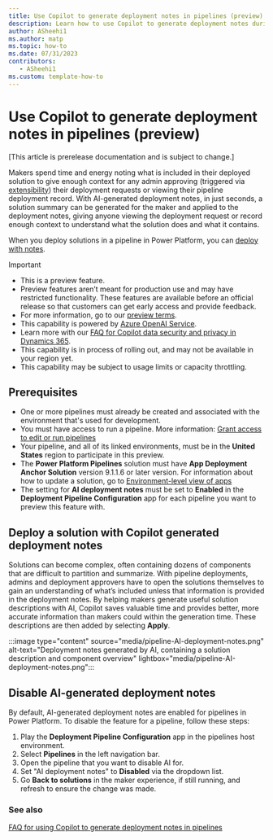 ```yaml
---
title: Use Copilot to generate deployment notes in pipelines (preview)
description: Learn how to use Copilot to generate deployment notes during pipeline deployments.
author: ASheehi1
ms.author: matp
ms.topic: how-to
ms.date: 07/31/2023
contributors:
   - ASheehi1
ms.custom: template-how-to
---
```

# Use Copilot to generate deployment notes in pipelines (preview)

[This article is prerelease documentation and is subject to change.]

Makers spend time and energy noting what is included in their deployed solution to give enough context for any admin approving (triggered via [extensibility](extend-pipelines.md)) their deployment requests or viewing their pipeline deployment record. With AI-generated deployment notes, in just seconds, a solution summary can be generated for the maker and applied to the deployment notes, giving anyone viewing the deployment request or record enough context to understand what the solution does and what it contains. 

When you deploy solutions in a pipeline in Power Platform, you can [deploy with notes](run-pipeline.md#run-a-pipeline).

> [!IMPORTANT]
>
> - This is a preview feature.
> - Preview features aren’t meant for production use and may have restricted functionality. These features are available before an official release so that customers can get early access and provide feedback.
> - For more information, go to our [preview terms](https://go.microsoft.com/fwlink/?linkid=2189520).
> - This capability is powered by [ Azure OpenAI Service](/azure/cognitive-services/openai/overview).
> - Learn more with our [FAQ for Copilot data security and privacy in Dynamics 365](/dynamics365/transparency-note-copilot-data-security-privacy).
> - This capability is in process of rolling out, and may not be available in your region yet.
> - This capability  may be subject to usage limits or capacity throttling.

## Prerequisites

- One or more pipelines must already be created and associated with the environment that's used for development.
- You must have access to run a pipeline. More information: [Grant access to edit or run pipelines](set-up-pipelines.md#grant-access-to-edit-or-run-pipelines)
- Your pipeline, and all of its linked environments, must be in the **United States** region to participate in this preview.
- The **Power Platform Pipelines** solution must have **App Deployment Anchor Solution** version 9.1.1.6 or later version. For information about how to update a solution, go to [Environment-level view of apps](../admin/manage-apps.md#environment-level-view-of-apps) 
- The setting for **AI deployment notes** must be set to **Enabled** in the **Deployment Pipeline Configuration** app for each pipeline you want to preview this feature with.

## Deploy a solution with Copilot generated deployment notes

Solutions can become complex, often containing dozens of components that are difficult to partition and summarize. With pipeline deployments, admins and deployment approvers have to open the solutions themselves to gain an understanding of what’s included unless that information is provided in the deployment notes. By helping makers generate useful solution descriptions with AI, Copilot saves valuable time and provides better, more accurate information than makers could within the generation time. These descriptions are then added by selecting **Apply**.

:::image type="content" source="media/pipeline-AI-deployment-notes.png" alt-text="Deployment notes generated by AI, containing a solution description and component overview" lightbox="media/pipeline-AI-deployment-notes.png":::

## Disable AI-generated deployment notes

By default, AI-generated deployment notes are enabled for pipelines in Power Platform. To disable the feature for a pipeline, follow these steps:

1. Play the **Deployment Pipeline Configuration** app in the pipelines host environment.
2. Select **Pipelines** in the left navigation bar.
3. Open the pipeline that you want to disable AI for.
4. Set "AI deployment notes" to **Disabled** via the dropdown list.
5. Go **Back to solutions** in the maker experience, if still running, and refresh to ensure the change was made.

### See also

[FAQ for using Copilot to generate deployment notes in pipelines](faqs-ai-deployment-notes-pipelines.md)
